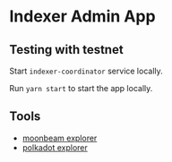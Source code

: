 # Indexer Admin App

## Testing with testnet

Start `indexer-coordinator` service locally.

Run `yarn start` to start the app locally.


## Tools

- [moonbeam explorer](https://moonbeam-explorer.netlify.app/?network=MoonbeamDevNode)
- [polkadot explorer](https://polkadot.js.org/apps/#/explorer)
